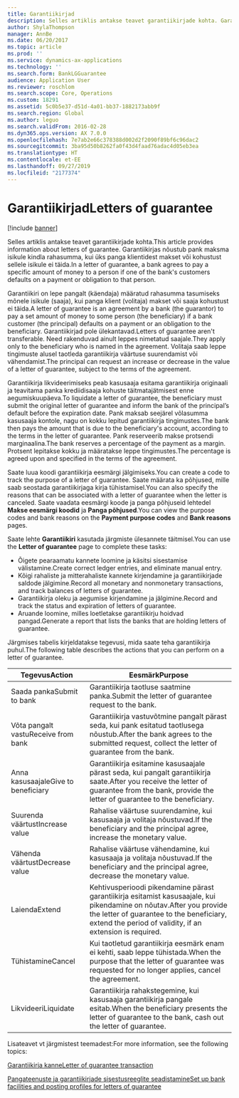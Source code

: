```yaml
---
title: Garantiikirjad
description: Selles artiklis antakse teavet garantiikirjade kohta. Garantiikirjas nõustub pank maksma isikule kindla rahasumma, kui üks panga klientidest makset või kohustust sellele isikule ei täida.
author: ShylaThompson
manager: AnnBe
ms.date: 06/20/2017
ms.topic: article
ms.prod: ''
ms.service: dynamics-ax-applications
ms.technology: ''
ms.search.form: BankLGGuarantee
audience: Application User
ms.reviewer: roschlom
ms.search.scope: Core, Operations
ms.custom: 18291
ms.assetid: 5c0b5e37-d51d-4a01-bb37-1882173abb9f
ms.search.region: Global
ms.author: leguo
ms.search.validFrom: 2016-02-28
ms.dyn365.ops.version: AX 7.0.0
ms.openlocfilehash: 7e7ab2e66c378388d002d2f2090f89bf6c96dac2
ms.sourcegitcommit: 3ba95d50b8262fa0f43d4faad76adac4d05eb3ea
ms.translationtype: HT
ms.contentlocale: et-EE
ms.lasthandoff: 09/27/2019
ms.locfileid: "2177374"
---
```

# <a name="letters-of-guarantee"></a><span data-ttu-id="13a77-104">Garantiikirjad</span><span class="sxs-lookup"><span data-stu-id="13a77-104">Letters of guarantee</span></span>

[!include [banner](../includes/banner.md)]

<span data-ttu-id="13a77-105">Selles artiklis antakse teavet garantiikirjade kohta.</span><span class="sxs-lookup"><span data-stu-id="13a77-105">This article provides information about letters of guarantee.</span></span> <span data-ttu-id="13a77-106">Garantiikirjas nõustub pank maksma isikule kindla rahasumma, kui üks panga klientidest makset või kohustust sellele isikule ei täida.</span><span class="sxs-lookup"><span data-stu-id="13a77-106">In a letter of guarantee, a bank agrees to pay a specific amount of money to a person if one of the bank's customers defaults on a payment or obligation to that person.</span></span> 

<span data-ttu-id="13a77-107">Garantiikiri on lepe pangalt (käendaja) määratud rahasumma tasumiseks mõnele isikule (saaja), kui panga klient (volitaja) makset või saaja kohustust ei täida.</span><span class="sxs-lookup"><span data-stu-id="13a77-107">A letter of guarantee is an agreement by a bank (the guarantor) to pay a set amount of money to some person (the beneficiary) if a bank customer (the principal) defaults on a payment or an obligation to the beneficiary.</span></span> <span data-ttu-id="13a77-108">Garantiikirjad pole ülekantavad.</span><span class="sxs-lookup"><span data-stu-id="13a77-108">Letters of guarantee aren't transferable.</span></span> <span data-ttu-id="13a77-109">Need rakenduvad ainult leppes nimetatud saajale.</span><span class="sxs-lookup"><span data-stu-id="13a77-109">They apply only to the beneficiary who is named in the agreement.</span></span> <span data-ttu-id="13a77-110">Volitaja saab leppe tingimuste alusel taotleda garantiikirja väärtuse suurendamist või vähendamist.</span><span class="sxs-lookup"><span data-stu-id="13a77-110">The principal can request an increase or decrease in the value of a letter of guarantee, subject to the terms of the agreement.</span></span> 

<span data-ttu-id="13a77-111">Garantiikirja likvideerimiseks peab kasusaaja esitama garantiikirja originaali ja teavitama panka krediidisaaja kohuste täitmatajätmisest enne aegumiskuupäeva.</span><span class="sxs-lookup"><span data-stu-id="13a77-111">To liquidate a letter of guarantee, the beneficiary must submit the original letter of guarantee and inform the bank of the principal’s default before the expiration date.</span></span> <span data-ttu-id="13a77-112">Pank maksab seejärel võlasumma kasusaaja kontole, nagu on kokku lepitud garantiikirja tingimustes.</span><span class="sxs-lookup"><span data-stu-id="13a77-112">The bank then pays the amount that is due to the beneficiary's account, according to the terms in the letter of guarantee.</span></span> <span data-ttu-id="13a77-113">Pank reserveerib makse protsendi marginaalina.</span><span class="sxs-lookup"><span data-stu-id="13a77-113">The bank reserves a percentage of the payment as a margin.</span></span> <span data-ttu-id="13a77-114">Protsent lepitakse kokku ja määratakse leppe tingimustes.</span><span class="sxs-lookup"><span data-stu-id="13a77-114">The percentage is agreed upon and specified in the terms of the agreement.</span></span> 

<span data-ttu-id="13a77-115">Saate luua koodi garantiikirja eesmärgi jälgimiseks.</span><span class="sxs-lookup"><span data-stu-id="13a77-115">You can create a code to track the purpose of a letter of guarantee.</span></span> <span data-ttu-id="13a77-116">Saate määrata ka põhjused, mille saab seostada garantiikirjaga kirja tühistamisel.</span><span class="sxs-lookup"><span data-stu-id="13a77-116">You can also specify the reasons that can be associated with a letter of guarantee when the letter is canceled.</span></span> <span data-ttu-id="13a77-117">Saate vaadata eesmärgi koode ja panga põhjuseid lehtedel **Makse eesmärgi koodid** ja **Panga põhjused**.</span><span class="sxs-lookup"><span data-stu-id="13a77-117">You can view the purpose codes and bank reasons on the **Payment purpose codes** and **Bank reasons** pages.</span></span> 

<span data-ttu-id="13a77-118">Saate lehte **Garantiikiri** kasutada järgmiste ülesannete täitmisel.</span><span class="sxs-lookup"><span data-stu-id="13a77-118">You can use the **Letter of guarantee** page to complete these tasks:</span></span>

-   <span data-ttu-id="13a77-119">Õigete pearaamatu kannete loomine ja käsitsi sisestamise välistamine.</span><span class="sxs-lookup"><span data-stu-id="13a77-119">Create correct ledger entries, and eliminate manual entry.</span></span>
-   <span data-ttu-id="13a77-120">Kõigi rahaliste ja mitterahaliste kannete kirjendamine ja garantiikirjade saldode jälgimine.</span><span class="sxs-lookup"><span data-stu-id="13a77-120">Record all monetary and nonmonetary transactions, and track balances of letters of guarantee.</span></span>
-   <span data-ttu-id="13a77-121">Garantiikirja oleku ja aegumise kirjendamine ja jälgimine.</span><span class="sxs-lookup"><span data-stu-id="13a77-121">Record and track the status and expiration of letters of guarantee.</span></span>
-   <span data-ttu-id="13a77-122">Aruande loomine, milles loetletakse garantiikirju hoidvad pangad.</span><span class="sxs-lookup"><span data-stu-id="13a77-122">Generate a report that lists the banks that are holding letters of guarantee.</span></span>

<span data-ttu-id="13a77-123">Järgmises tabelis kirjeldatakse tegevusi, mida saate teha garantiikirja puhul.</span><span class="sxs-lookup"><span data-stu-id="13a77-123">The following table describes the actions that you can perform on a letter of guarantee.</span></span>

| <span data-ttu-id="13a77-124">Tegevus</span><span class="sxs-lookup"><span data-stu-id="13a77-124">Action</span></span>              | <span data-ttu-id="13a77-125">Eesmärk</span><span class="sxs-lookup"><span data-stu-id="13a77-125">Purpose</span></span>                                                                                                                   |
|---------------------|---------------------------------------------------------------------------------------------------------------------------|
| <span data-ttu-id="13a77-126">Saada panka</span><span class="sxs-lookup"><span data-stu-id="13a77-126">Submit to bank</span></span>      | <span data-ttu-id="13a77-127">Garantiikirja taotluse saatmine panka.</span><span class="sxs-lookup"><span data-stu-id="13a77-127">Submit the letter of guarantee request to the bank.</span></span>                                                                       |
| <span data-ttu-id="13a77-128">Võta pangalt vastu</span><span class="sxs-lookup"><span data-stu-id="13a77-128">Receive from bank</span></span>   | <span data-ttu-id="13a77-129">Garantiikirja vastuvõtmine pangalt pärast seda, kui pank esitatud taotlusega nõustub.</span><span class="sxs-lookup"><span data-stu-id="13a77-129">After the bank agrees to the submitted request, collect the letter of guarantee from the bank.</span></span>                            |
| <span data-ttu-id="13a77-130">Anna kasusaajale</span><span class="sxs-lookup"><span data-stu-id="13a77-130">Give to beneficiary</span></span> | <span data-ttu-id="13a77-131">Garantiikirja esitamine kasusaajale pärast seda, kui pangalt garantiikirja saate.</span><span class="sxs-lookup"><span data-stu-id="13a77-131">After you receive the letter of guarantee from the bank, provide the letter of guarantee to the beneficiary.</span></span>              |
| <span data-ttu-id="13a77-132">Suurenda väärtust</span><span class="sxs-lookup"><span data-stu-id="13a77-132">Increase value</span></span>      | <span data-ttu-id="13a77-133">Rahalise väärtuse suurendamine, kui kasusaaja ja volitaja nõustuvad.</span><span class="sxs-lookup"><span data-stu-id="13a77-133">If the beneficiary and the principal agree, increase the monetary value.</span></span>                                                  |
| <span data-ttu-id="13a77-134">Vähenda väärtust</span><span class="sxs-lookup"><span data-stu-id="13a77-134">Decrease value</span></span>      | <span data-ttu-id="13a77-135">Rahalise väärtuse vähendamine, kui kasusaaja ja volitaja nõustuvad.</span><span class="sxs-lookup"><span data-stu-id="13a77-135">If the beneficiary and the principal agree, decrease the monetary value.</span></span>                                                  |
| <span data-ttu-id="13a77-136">Laienda</span><span class="sxs-lookup"><span data-stu-id="13a77-136">Extend</span></span>              | <span data-ttu-id="13a77-137">Kehtivusperioodi pikendamine pärast garantiikirja esitamist kasusaajale, kui pikendamine on nõutav.</span><span class="sxs-lookup"><span data-stu-id="13a77-137">After you provide the letter of guarantee to the beneficiary, extend the period of validity, if an extension is required.</span></span> |
| <span data-ttu-id="13a77-138">Tühistamine</span><span class="sxs-lookup"><span data-stu-id="13a77-138">Cancel</span></span>              | <span data-ttu-id="13a77-139">Kui taotletud garantiikirja eesmärk enam ei kehti, saab leppe tühistada.</span><span class="sxs-lookup"><span data-stu-id="13a77-139">When the purpose that the letter of guarantee was requested for no longer applies, cancel the agreement.</span></span>                  |
| <span data-ttu-id="13a77-140">Likvideeri</span><span class="sxs-lookup"><span data-stu-id="13a77-140">Liquidate</span></span>           | <span data-ttu-id="13a77-141">Garantiikirja rahakstegemine, kui kasusaaja garantiikirja pangale esitab.</span><span class="sxs-lookup"><span data-stu-id="13a77-141">When the beneficiary presents the letter of guarantee to the bank, cash out the letter of guarantee.</span></span>                      |


<span data-ttu-id="13a77-142">Lisateavet vt järgmistest teemadest:</span><span class="sxs-lookup"><span data-stu-id="13a77-142">For more information, see the following topics:</span></span>

[<span data-ttu-id="13a77-143">Garantiikirja kanne</span><span class="sxs-lookup"><span data-stu-id="13a77-143">Letter of guarantee transaction</span></span>](tasks/letter-guarantee-transaction.md)

[<span data-ttu-id="13a77-144">Pangateenuste ja garantiikirjade sisestusreeglite seadistamine</span><span class="sxs-lookup"><span data-stu-id="13a77-144">Set up bank facilities and posting profiles for letters of guarantee</span></span>](tasks/set-up-bank-facilities-posting-profiles.md)


